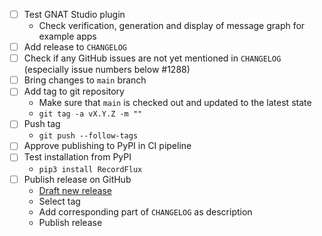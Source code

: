 - [ ] Test GNAT Studio plugin
   - Check verification, generation and display of message graph for example apps
- [ ] Add release to `CHANGELOG`
- [ ] Check if any GitHub issues are not yet mentioned in `CHANGELOG` (especially issue numbers below #1288)
- [ ] Bring changes to `main` branch
- [ ] Add tag to git repository
   - Make sure that `main` is checked out and updated to the latest state
   - `git tag -a vX.Y.Z -m ""`
- [ ] Push tag
   - `git push --follow-tags`
- [ ] Approve publishing to PyPI in CI pipeline
- [ ] Test installation from PyPI
   - `pip3 install RecordFlux`
- [ ] Publish release on GitHub
   - [Draft new release](https://github.com/AdaCore/RecordFlux/releases/new)
   - Select tag
   - Add corresponding part of `CHANGELOG` as description
   - Publish release
